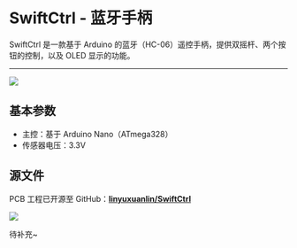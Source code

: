 # SwiftCtrl - 蓝牙手柄

SwiftCtrl 是一款基于 Arduino 的蓝牙（HC-06）遥控手柄，提供双摇杆、两个按钮的控制，以及 OLED 显示的功能。
 
---

![](https://wiki-media-1253965369.cos.ap-guangzhou.myqcloud.com/img/20200221145040.png)


## 基本参数

* 主控：基于 Arduino Nano（ATmega328）
* 传感器电压：3.3V



## 源文件



PCB 工程已开源至 GitHub：[**linyuxuanlin/SwiftCtrl**](https://github.com/linyuxuanlin/SwiftCtrl)

![](https://wiki-media-1253965369.cos.ap-guangzhou.myqcloud.com/img/20200311182440.png)

待补充~

